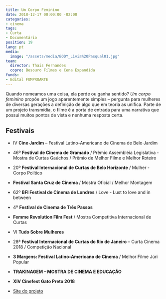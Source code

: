 ```yaml
---
title: Um Corpo Feminino
date: 2018-12-17 00:00:00 -02:00
categories:
- cinema
tags:
- Curta
- Documentário
position: 19
lang: pt
media:
  image: "/assets/media/BODY_Livia%20Pasqual01.jpg"
team:
  director: Thais Fernandes
  copro: Besouro Filmes e Cena Expandida
funds:
- Edital FUMPROARTE
---
```


Quando nomeamos uma coisa, ela perde ou ganha sentido? _Um corpo feminino_ propõe um jogo aparentemente simples – pergunta para mulheres de diversas gerações a definição de algo que em teoria as unifica. Parte de um projeto transmídia, o filme é a porta de entrada para uma narrativa que possui muitos pontos de vista e nenhuma resposta certa.

## Festivais
* IV **Cine Jardim** – Festival Latino-Americano de Cinema de Belo Jardim
* 46º **Festival de Cinema de Gramado** / Prêmio Assembléia Legislativa - Mostra de Curtas Gaúchos / Prêmio de Melhor Filme e Melhor Roteiro
* 20º **Festival Internacional de Curtas de Belo Horizonte** / Mulher - Corpo Político
* **Festival Santa Cruz de Cinema** / Mostra Oficial / Melhor Montagem
* 62º **BFI Festival de Cinema de Londres** / Love - Lust to love and in between
* 4º **Festival de Cinema de Três Passos**
* **Femme Revolution Film Fest** / Mostra Competitiva Internacional de Curtas
* VI **Tudo Sobre Mulheres**
* 28ª **Festival Internacional de Curtas do Rio de Janeiro** – Curta Cinema 2018 / Competição Nacional
* **3 Margens: Festival Latino-Americano de Cinema** / Melhor Filme Júri Popular
* **TRAKINAGEM – MOSTRA DE CINEMA E EDUCAÇÃO**
* **XIV Cinefest Gato Preto 2018**



* [Site do projeto](http://www.afemalebodyproject.com/index-port.php#top)
